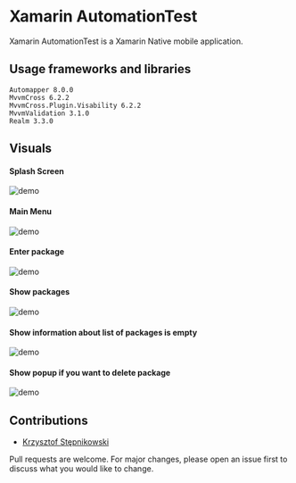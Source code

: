 # Xamarin AutomationTest

Xamarin AutomationTest is a Xamarin Native mobile application.


## Usage frameworks and libraries

```
Automapper 8.0.0
MvvmCross 6.2.2
MvvmCross.Plugin.Visability 6.2.2
MvvmValidation 3.1.0
Realm 3.3.0
```

## Visuals

#### Splash Screen

![demo](https://github.com/kstepnikowski/Xamarin.Native.AutomationTest/blob/master/screenshots/splash.png?raw=true)


#### Main Menu

![demo](https://github.com/kstepnikowski/Xamarin.Native.AutomationTest/blob/master/screenshots/mainMenu.png?raw=true)

#### Enter package

![demo](https://github.com/kstepnikowski/Xamarin.Native.AutomationTest/blob/master/screenshots/dimms.png?raw=true)

#### Show packages

![demo](https://github.com/kstepnikowski/Xamarin.Native.AutomationTest/blob/master/screenshots/packagesList.png?raw=true)

#### Show information about list of packages is empty

![demo](https://github.com/kstepnikowski/Xamarin.Native.AutomationTest/blob/master/screenshots/emptyPackagesList.png?raw=true)

#### Show popup if you want to delete package

![demo](https://github.com/kstepnikowski/Xamarin.Native.AutomationTest/blob/master/screenshots/delete.png?raw=true)

## Contributions

* [Krzysztof Stępnikowski](https://github.com/kstepnikowski)

Pull requests are welcome. For major changes, please open an issue first to discuss what you would like to change.
